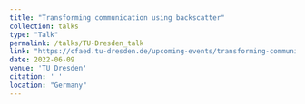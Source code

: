 ```yaml
---
title: "Transforming communication using backscatter"
collection: talks
type: "Talk"
permalink: /talks/TU-Dresden_talk
link: "https://cfaed.tu-dresden.de/upcoming-events/transforming-communication-using-backscatter"
date: 2022-06-09
venue: 'TU Dresden'
citation: ' '
location: "Germany"
---
```

<!-- Use [Google Scholar](https://scholar.google.com/scholar?q=Sensing+the+Physical+World+with+RF:+Self+Interferometry+&amp;+Passive+Interferometry){:target="_blank"} for full citation -->
